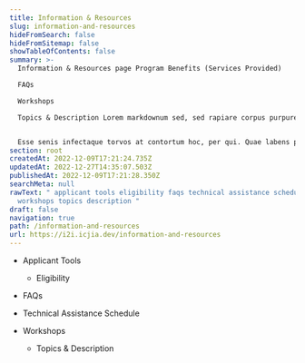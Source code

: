 ```yaml
---
title: Information & Resources
slug: information-and-resources
hideFromSearch: false
hideFromSitemap: false
showTableOfContents: false
summary: >-
  Information & Resources page Program Benefits (Services Provided)

  FAQs

  Workshops

  Topics & Description Lorem markdownum sed, sed rapiare corpus purpurea mater, promittere fulmen, in pius haerebat, tantum extis Cocinthia. Nocebant isque, capillos lucos Iove vestem sic nec, tamen et. Adorandum deorum ludos Calydonides laesum metus maesto, et robore furtum, o flammam iactor. Ut visa.


  Esse senis infectaque torvos at contortum hoc, per qui. Quae labens procul somnique orbem.
section: root
createdAt: 2022-12-09T17:21:24.735Z
updatedAt: 2022-12-27T14:35:07.503Z
publishedAt: 2022-12-09T17:21:28.350Z
searchMeta: null
rawText: " applicant tools eligibility faqs technical assistance schedule
  workshops topics description "
draft: false
navigation: true
path: /information-and-resources
url: https://i2i.icjia.dev/information-and-resources
---
```


- Applicant Tools 

    - Eligibility  

- FAQs 

- Technical Assistance Schedule 

- Workshops 

    - Topics & Description  
